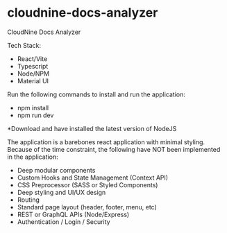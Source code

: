# cloudnine-docs-analyzer
CloudNine Docs Analyzer

Tech Stack:
- React/Vite
- Typescript
- Node/NPM
- Material UI

Run the following commands to install and run the application:

- npm install
- npm run dev

*Download and have installed the latest version of NodeJS

The application is a barebones react application with minimal styling. Because of the time constraint, the following have NOT been implemented in the application:

- Deep modular components
- Custom Hooks and State Management (Context API)
- CSS Preprocessor (SASS or Styled Components)
- Deep styling and UI/UX design
- Routing
- Standard page layout (header, footer, menu, etc)
- REST or GraphQL APIs (Node/Express)
- Authentication / Login / Security
